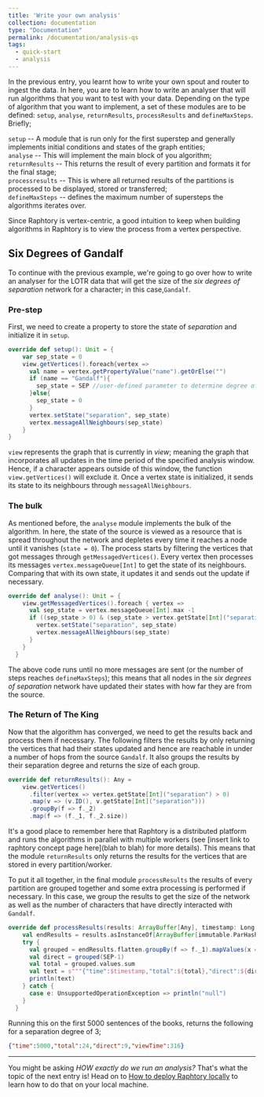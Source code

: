 ```yaml
---
title: 'Write your own analysis'
collection: documentation
type: "Documentation"
permalink: /documentation/analysis-qs
tags:
  - quick-start
  - analysis
---
```


In the previous entry, you learnt how to write your own spout and router to ingest the data. In here, you are to learn how to write an analyser that will run algorithms that you want to test with your data. Depending on the type of algorithm that you want to implement, a set of these modules are to be defined: `setup`, `analyse`, `returnResults`, `processResults` and `defineMaxSteps`.
Briefly;

`setup` -- A module that is run only for the first superstep and generally implements initial conditions and states of the graph entities;  
`analyse` -- This will implement the main block of you algorithm;  
`returnResults` -- This returns the result of every partition and formats it for the final stage;  
`processresults` -- This is where all returned results of the partitions is processed to be displayed, stored or transferred;  
`defineMaxSteps` -- defines the maximum number of supersteps the algorithms iterates over.


Since Raphtory is vertex-centric, a good intuition to keep when building algorithms in Raphtory is to view the process from a vertex perspective.

## Six Degrees of Gandalf
To continue with the previous example, we're going to go over how to write an analyser for the LOTR data that will get the size of the _six degrees of separation_ network for a character; in this case,`Gandalf`. 

### Pre-step
First, we need to create a property to store the state of _separation_ and initialize it in `setup`.

```scala
override def setup(): Unit = {
    var sep_state = 0
    view.getVertices().foreach{vertex =>
      val name = vertex.getPropertyValue("name").getOrElse("")
      if (name == "Gandalf"){
        sep_state = SEP //user-defined parameter to determine degree of separation
      }else{
        sep_state = 0
      }
      vertex.setState("separation", sep_state)
      vertex.messageAllNeighbours(sep_state)
    }
}
```
`view` represents the graph that is currently in _view_; meaning the graph that incorporates all updates in the time period of the specified analysis window. Hence, if a character appears outside of this window, the function `view.getVertices()` will exclude it. Once a vertex state is initialized, it sends its state to its neighbours through `messageAllNeighbours`. 

### The bulk
As mentioned before, the `analyse` module implements the bulk of the algorithm. In here, the state of the source is viewed as a resource that is spread throughout the network and depletes every time it reaches a node until it vanishes (`state = 0`). The process starts by filtering the vertices that got messages through `getMessagedVertices()`. Every vertex then processes its messages `vertex.messageQueue[Int]` to get the state of its neighbours. Comparing that with its own state, it updates it and sends out the update if necessary.

```scala
override def analyse(): Unit = {
    view.getMessagedVertices().foreach { vertex =>
      val sep_state = vertex.messageQueue[Int].max -1
      if ((sep_state > 0) & (sep_state > vertex.getState[Int]("separation"))) {
        vertex.setState("separation", sep_state)
        vertex.messageAllNeighbours(sep_state)
      }
    }
  }
```
The above code runs until no more messages are sent (or the number of steps reaches `defineMaxSteps`); this means that all nodes in the _six degrees of separation_ network have updated their states with how far they are from the source.

### The Return of The King
Now that the algorithm has converged, we need to get the results back and process them if necessary. The following filters the results by only returning the vertices that had their states updated and hence are reachable in under a number of hops from the source `Gandalf`. It also groups the results by their separation degree and returns the size of each group.

```scala
override def returnResults(): Any =
    view.getVertices()
      .filter(vertex => vertex.getState[Int]("separation") > 0)
      .map(v => (v.ID(), v.getState[Int]("separation")))
      .groupBy(f => f._2)
      .map(f => (f._1, f._2.size))
```
It's a good place to remember here that Raphtory is a distributed platform and runs the algorithms in parallel with multiple workers (see [insert link to raphtory concept page here](blah to blah) for more details). This means that the module `returnResults` only returns the results for the vertices that are stored in every partition/worker. 

To put it all together, in the final module `processResults` the results of every partition are grouped together and some extra processing is performed if necessary. In this case, we group the results to get the size of the network as well as the number of characters that have directly interacted with `Gandalf`.

```scala
override def processResults(results: ArrayBuffer[Any], timestamp: Long, viewCompleteTime: Long): Unit = {
    val endResults = results.asInstanceOf[ArrayBuffer[immutable.ParHashMap[Int, Int]]]
    try {
      val grouped = endResults.flatten.groupBy(f => f._1).mapValues(x => x.map(_._2).sum)
      val direct = grouped(SEP-1)
      val total = grouped.values.sum
      val text = s"""{"time":$timestamp,"total":${total},"direct":${direct},"viewTime":$viewCompleteTime}"""
      println(text)
    } catch {
      case e: UnsupportedOperationException => println("null")
    }
  }
```

Running this on the first 5000 sentences of the books, returns the following for a separation degree of 3;
```json
{"time":5000,"total":24,"direct":9,"viewTime":316}
```
---
You might be asking _HOW exactly do we run an analysis?_ That's what the topic of the next entry is! Head on to [How to deploy Raphtory locally](/documentation/deploylocal) to learn how to do that on your local machine.
